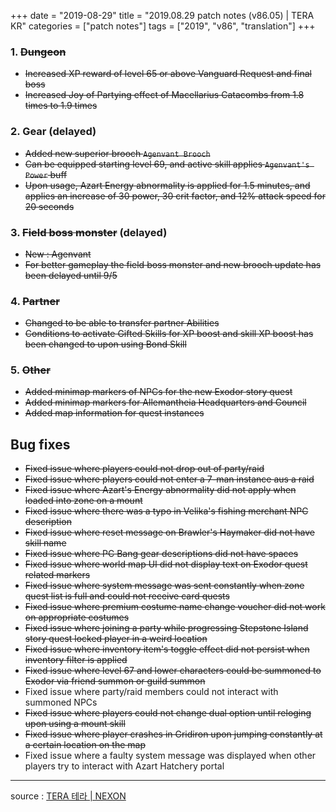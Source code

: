 +++
date = "2019-08-29"
title = "2019.08.29 patch notes (v86.05) | TERA KR"
categories = ["patch notes"]
tags = ["2019", "v86", "translation"]
+++

### 1. ~~Dungeon~~
- ~~Increased XP reward of level 65 or above Vanguard Request and final boss~~
- ~~Increased Joy of Partying effect of Macellarius Catacombs from 1.8 times to 1.9 times~~

### 2. Gear (delayed)
- ~~Added new superior brooch `Agenvant Brooch`~~
- ~~Can be equipped starting level 69, and active skill applies `Agenvant's Power` buff~~
- ~~Upon usage, Azart Energy abnormality is applied for 1.5 minutes, and applies an increase of 30 power, 30 crit factor, and 12% attack speed for 20 seconds~~

### 3. ~~Field boss monster~~ (delayed)
- ~~New : Agenvant~~
- ~~For better gameplay the field boss monster and new brooch update has been delayed until 9/5~~

### 4. ~~Partner~~
- ~~Changed to be able to transfer partner Abilities~~
- ~~Conditions to activate Gifted Skills for XP boost and skill XP boost has been changed to upon using Bond Skill~~

### 5. ~~Other~~
- ~~Added minimap markers of NPCs for the new Exodor story quest~~
- ~~Added minimap markers for Allemantheia Headquarters and Council~~
- ~~Added map information for quest instances~~

## Bug fixes

- ~~Fixed issue where players could not drop out of party/raid~~
- ~~Fixed issue where players could not enter a 7-man instance aus a raid~~
- ~~Fixed issue where Azart's Energy abnormality did not apply when loaded into zone on a mount~~
- ~~Fixed issue where there was a typo in Velika's fishing merchant NPC description~~
- ~~Fixed issue where reset message on Brawler's Haymaker did not have skill name~~
- ~~Fixed issue where PC Bang gear descriptions did not have spaces~~
- ~~Fixed issue where world map UI did not display text on Exodor quest related markers~~
- ~~Fixed issue where system message was sent constantly when zone quest list is full and could not receive card quests~~
- ~~Fixed issue where premium costume name change voucher did not work on appropriate costumes~~
- ~~Fixed issue where joining a party while progressing Stepstone Island story quest locked player in a weird location~~
- ~~Fixed issue where inventory item's toggle effect did not persist when inventory filter is applied~~
- ~~Fixed issue where level 67 and lower characters could be summoned to Exodor via friend summon or guild summon~~
- Fixed issue where party/raid members could not interact with summoned NPCs
- ~~Fixed issue where players could not change dual option until reloging upon using a mount skill~~
- ~~Fixed issue where player crashes in Gridiron upon jumping constantly at a certain location on the map~~
- Fixed issue where a faulty system message was displayed when other players try to interact with Azart Hatchery portal

----

source : [TERA 테라 | NEXON](http://tera.nexon.com/news/update/view.aspx?n4articlesn=407)

